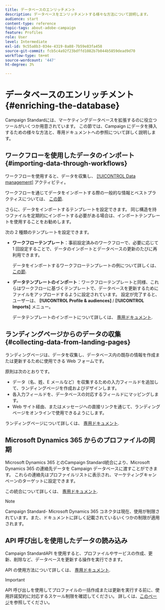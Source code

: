 ```yaml
---
title: データベースのエンリッチメント
description: データベースをエンリッチメントする様々な方法について説明します。
audience: start
content-type: reference
topic-tags: about-adobe-campaign
feature: Profiles
role: User
level: Intermediate
exl-id: 9c55a8b3-034e-4319-8a88-7b59e83fa458
source-git-commit: fcb5c4a92f23bdffd1082b7b044b5859dead9d70
workflow-type: tm+mt
source-wordcount: '447'
ht-degree: 3%

---
```


# データベースのエンリッチメント{#enriching-the-database}

Campaign Standardには、マーケティングデータベースを拡張するのに役立つツールがいくつか用意されています。 この節では、Campaign にデータを挿入するための様々な方法と、専用ドキュメントへの参照について詳しく説明します。

## ワークフローを使用したデータのインポート {#importing-data-through-workflows}

ワークフローを使用すると、データを収集し、 [[!UICONTROL Data management]](../../automating/using/about-data-management-activities.md) アクティビティ。

ワークフローを通じてデータをインポートする際の一般的な情報とベストプラクティスについては、 [この節](../../automating/using/about-data-import-and-export.md).

さらに、データをインポートするテンプレートを設定できます。 同じ構造を持つファイルを定期的にインポートする必要がある場合は、インポートテンプレートを使用することをお勧めします。

次の 2 種類のテンプレートを設定できます。

* **ワークフローテンプレート**：事前設定済みのワークフローで、必要に応じて 1 回設定することで、データのインポートとデータベースの更新のたびに再利用できます。

  データをインポートするワークフローテンプレートの例について詳しくは、 [この節](../../automating/using/creating-import-workflow-templates.md).

* **データテンプレートのインポート**：ワークフローテンプレートと同様、これらはワークフローに基づくテンプレートで、データベースを更新するためにファイルをアップロードするように設定されています。 設定が完了すると、ユーザーは、 **[!UICONTROL Profile & audiences]** / **[!UICONTROL Imports]** メニュー。

  データテンプレートのインポートについて詳しくは、 [専用ドキュメント](../../automating/using/importing-data-with-import-templates.md).

## ランディングページからのデータの収集 {#collecting-data-from-landing-pages}

ランディングページは、データを収集し、データベース内の既存の情報を作成または更新するために使用できる Web フォームです。

原則は次のとおりです。

* データ（名、姓、E メールなど）を収集するための入力フィールドを追加して、ランディングページを作成およびデザインします。
* 各入力フィールドを、データベースの対応するフィールドにマッピングします。
* Web サイト経由、またはメッセージへの直接リンクを通じて、ランディングページをオンラインで使用できるようにします。

ランディングページについて詳しくは、 [専用ドキュメント](../../channels/using/getting-started-with-landing-pages.md).

## Microsoft Dynamics 365 からのプロファイルの同期

Microsoft Dynamics 365 とのCampaign Standard統合により、Microsoft Dynamics 365 の連絡先データを Campaign データベースに渡すことができます。
これらの連絡先はプロファイルリストに表示され、マーケティングキャンペーンのターゲットに設定できます。

この統合について詳しくは、 [専用ドキュメント](../../integrating/using/d365-acs-get-started.md).

>[!NOTE]
>
>Campaign Standard- Microsoft Dynamics 365 コネクタは現在、使用が制限されています。また、ドキュメントに詳しく記載されているいくつかの制限が適用されます。

## API 呼び出しを使用したデータの読み込み

Campaign StandardAPI を使用すると、プロファイルやサービスの作成、更新、削除など、データベースを更新する操作を実行できます。

API の使用方法について詳しくは、 [専用ドキュメント](../../api/using/get-started-apis.md).

>[!IMPORTANT]
>
>API 呼び出しを使用してプロファイルの一括作成または更新を実行する前に、使用許諾契約に対応するスケール制限を確認してください。 詳しくは、[このページ](https://helpx.adobe.com/jp/legal/product-descriptions/campaign-standard.html#ITInfrastructureResourcesbyActiveProfilesTiers)を参照してください。
